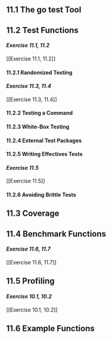 ## 11.1 The go test Tool
## 11.2 Test Functions
#### *Exercise 11.1, 11.2*
[[Exercise 11.1, 11.2]]   
#### 11.2.1 Randomized Testing
#### *Exercise 11.3, 11.4*
[[Exercise 11.3, 11.4]]   
#### 11.2.2 Testing a Command
#### 11.2.3 White-Box Testing
#### 11.2.4 External Test Packages
#### 11.2.5 Writing Effectives Tests
#### *Exercise 11.5*
[[Exercise 11.5]] 
#### 11.2.6 Avoiding Brittle Tests
## 11.3 Coverage
## 11.4 Benchmark Functions
#### *Exercise 11.6, 11.7*
[[Exercise 11.6, 11.7]]  
## 11.5 Profiling
#### *Exercise 10.1, 10.2*
[[Exercise 10.1, 10.2]]   
## 11.6 Example Functions
